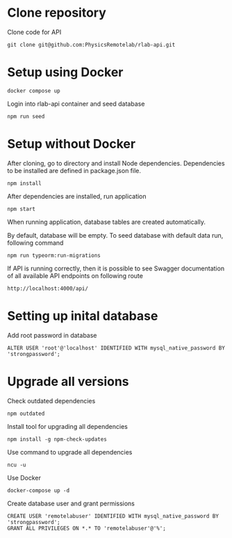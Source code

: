 # Clone repository

Clone code for API
```
git clone git@github.com:PhysicsRemotelab/rlab-api.git
```

# Setup using Docker
```
docker compose up
```

Login into rlab-api container and seed database
```
npm run seed
```

# Setup without Docker

After cloning, go to directory and install Node dependencies. Dependencies to be installed are defined in package.json file.
```
npm install
```

After dependencies are installed, run application
```
npm start
```

When running application, database tables are created automatically.

By default, database will be empty. To seed database with default data run, following command
```
npm run typeorm:run-migrations
```

If API is running correctly, then it is possible to see Swagger documentation of all available API endpoints on following route
```
http://localhost:4000/api/
```

# Setting up inital database
Add root password in database
```
ALTER USER 'root'@'localhost' IDENTIFIED WITH mysql_native_password BY 'strongpassword';
```

# Upgrade all versions
Check outdated dependencies
```
npm outdated
```

Install tool for upgrading all dependencies
```
npm install -g npm-check-updates
```

Use command to upgrade all dependencies
```
ncu -u
```

Use Docker
```
docker-compose up -d
```

Create database user and grant permissions
```
CREATE USER 'remotelabuser' IDENTIFIED WITH mysql_native_password BY 'strongpassword';
GRANT ALL PRIVILEGES ON *.* TO 'remotelabuser'@'%';
````